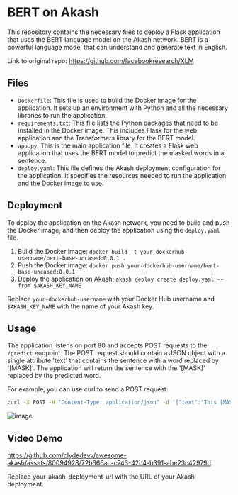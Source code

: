 # BERT on Akash

This repository contains the necessary files to deploy a Flask application that uses the BERT language model on the Akash network. BERT is a powerful language model that can understand and generate text in English.

Link to original repo: https://github.com/facebookresearch/XLM
## Files

- `Dockerfile`: This file is used to build the Docker image for the application. It sets up an environment with Python and all the necessary libraries to run the application.
- `requirements.txt`: This file lists the Python packages that need to be installed in the Docker image. This includes Flask for the web application and the Transformers library for the BERT model.
- `app.py`: This is the main application file. It creates a Flask web application that uses the BERT model to predict the masked words in a sentence.
- `deploy.yaml`: This file defines the Akash deployment configuration for the application. It specifies the resources needed to run the application and the Docker image to use.

## Deployment

To deploy the application on the Akash network, you need to build and push the Docker image, and then deploy the application using the `deploy.yaml` file.

1. Build the Docker image: `docker build -t your-dockerhub-username/bert-base-uncased:0.0.1 .`
2. Push the Docker image: `docker push your-dockerhub-username/bert-base-uncased:0.0.1`
3. Deploy the application on Akash: `akash deploy create deploy.yaml --from $AKASH_KEY_NAME`

Replace `your-dockerhub-username` with your Docker Hub username and `$AKASH_KEY_NAME` with the name of your Akash key.

## Usage

The application listens on port 80 and accepts POST requests to the `/predict` endpoint. The POST request should contain a JSON object with a single attribute 'text' that contains the sentence with a word replaced by '[MASK]'. The application will return the sentence with the '[MASK]' replaced by the predicted word.

For example, you can use curl to send a POST request:

```bash
curl -X POST -H "Content-Type: application/json" -d '{"text":"This [MASK] model can understand and generate text in multiple languages."}' http://your-akash-deployment-url/predict
```
![image](https://github.com/clydedevv/awesome-akash/assets/80094928/a00a4dbc-9486-4365-a8f9-590341c20250)

## Video Demo

https://github.com/clydedevv/awesome-akash/assets/80094928/72b666ac-c743-42b4-b391-abe23c42979d


Replace your-akash-deployment-url with the URL of your Akash deployment.


